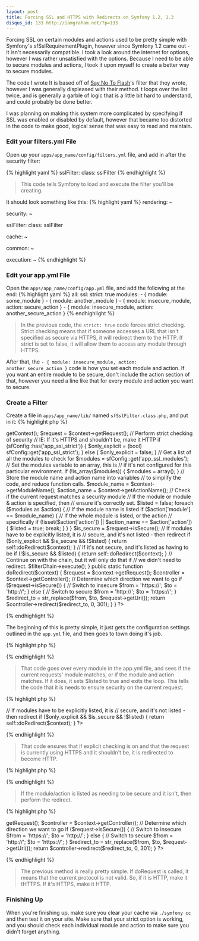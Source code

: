```yaml
--- 
layout: post
title: Forcing SSL and HTTPS with Redirects on Symfony 1.2, 1.3
disqus_id: 133 http://iamgraham.net/?p=133
---
```

Forcing SSL on certain modules and actions used to be pretty simple with
Symfony's sfSslRequirementPlugin, however since Symfony 1.2 came out - it
isn't necessarily compatible. I took a look around the internet for options,
however I was rather unsatisfied with the options. Because I need to be able
to secure modules and actions, I took it upon myself to create a better way
to secure modules.

The code I wrote It is based off of
[Say No To Flash](http://www.saynotoflash.com/archives/symfony-1-2-redirect-specific-modules-and-actions-to-https-ssl/)'s
filter that they wrote, however I was generally displeased with their method. 
t loops over the list twice, and is generally a garble of logic that is a
little bit hard to understand, and could probably be done better.

I was planning on making this system more complicated by specifying if SSL was
enabled or disabled by default, however that became too distorted in the code
to make good, logical sense that was easy to read and maintain.

### Edit your filters.yml File
Open up your `apps/app_name/config/filters.yml` file, and add in after the security filter:

{% highlight yaml %}
sslFilter:
  class: sslFilter
{% endhighlight %}
> This code tells Symfony to load and execute the filter you'll be creating.

It should look something like this:
{% highlight yaml %}
rendering: ~

security:  ~

sslFilter:
  class: sslFilter

cache:     ~

common:    ~

execution: ~
{% endhighlight %}


### Edit your app.yml File
Open the `apps/app_name/config/app.yml` file, and add the following at the end:
{% highlight yaml %}
all:
  ssl:
    strict: true
    modules:
      - { module: some_module }
      - { module: another_module }
      - { module: insecure_module, action: secure_action }
      - { module: insecure_module, action: another_secure_action }
{% endhighlight %}
> In the previous code, the `strict: true` code forces strict checking. Strict
checking means that if someone accesses a URL that isn't specified as secure via
HTTPS, it will redirect them to the HTTP. If strict is set to false, it will allow
them to access any module through HTTPS.

After that, the `- { module: insecure_module, action: another_secure_action }`
code is how you set each module and action. If you want an entire module to be
secure, don't include the action section of that, however you need a line like
that for every module and action you want to secure.

### Create a Filter
Create a file in `apps/app_name/lib/` named `sfSslFilter.class.php`, and put in
it:
{% highlight php %}
<?php
/**
 * @author Graham Christensen
 *          graham@grahamc.com
 */
class sslFilter extends sfFilter {
    public function execute ($filterChain) {
        $context = $this->getContext();
        $request = $context->getRequest();

        // Perform strict checking of security
        // IE: If it's HTTPS and shouldn't be, make it HTTP
        if (sfConfig::has('app_ssl_strict')) {
            $only_explicit = (bool)
                             sfConfig::get('app_ssl_strict');
        } else {
            $only_explicit = false;
        }

        // Get a list of all the modules to check for
        $modules = sfConfig::get('app_ssl_modules');
        
        // Set the modules variable to an array, this is
        // if it's not configured for this particular environment.
        if (!is_array($modules)) {
            $modules = array();
        }
        
        // Store the module name and action name into variables
        // to simplify the code, and reduce function calls.
        $module_name = $context->getModuleName();
        $action_name = $context->getActionName();

        // Check if the current request matches a security module
        // If the module or module & action is specified, then
        // ensure it's correctly set.
        $listed = false;
        foreach ($modules as $action) {
            // If the module name is listed
            if ($action['module'] == $module_name) {
                // If the whole module is listed, or the action
                // specifically
                if (!isset($action['action'])
                    || $action_name == $action['action']) {
                    $listed = true;
                    break;
                }
            }
        }

        $is_secure = $request->isSecure();

        // If modules have to be explicitly listed, it is
        // secure, and it's not listed - then redirect
        if ($only_explicit && $is_secure && !$listed) {
            return self::doRedirect($context);
        }

        // If it's not secure, and it's listed as having to be
        if (!$is_secure && $listed) {
            return self::doRedirect($context);
        }

        // Continue on with the chain, but it will only do that if
        // we didn't need to redirect.
        $filterChain->execute();
    }

    public static function doRedirect($context) {
        $request = $context->getRequest();
        $controller = $context->getController();

        // Determine which direction we want to go
        if ($request->isSecure()) {
            // Switch to insecure
            $from = 'https://';
            $to   = 'http://';
        } else {
            // Switch to secure
            $from = 'http://';
            $to   = 'https://';
        }

        $redirect_to = str_replace($from, $to, $request->getUri());
        return $controller->redirect($redirect_to, 0, 301);
    }
}
?>
{% endhighlight %}

The beginning of this is pretty simple, it just gets the configuration settings
outlined in the `app.yml` file, and then goes to town doing it's job.

{% highlight php %}
<?
// Check if the current request matches a security module
// If the module or module & action is specified, then
// ensure it's correctly set.
$listed = false;
foreach ($modules as $action) {
    // If the module name is listed
    if ($action['module'] == $module_name) {
        // If the whole module is listed, or the action
        // specifically
        if (!isset($action['action'])
            || $action_name == $action['action']) {
            $listed = true;
            break;
        }
    }
}
?>
{% endhighlight %}

> That code goes over every module in the app.yml file, and sees if the current
> requests' module matches, or if the module and action matches. If it does, it
> sets $listed to true and exits the loop. This tells the code that it is needs
> to ensure security on the current request.

{% highlight php %}
<?php>
// If modules have to be explicitly listed, it is
// secure, and it's not listed - then redirect
if ($only_explicit && $is_secure && !$listed) {
    return self::doRedirect($context);
}
?>
{% endhighlight %}
> That code ensures that if explicit checking is on and that the request is
> currently using HTTPS and it shouldn't be, it is redirected to become HTTP.

{% highlight php %}
<?php
// If it's not secure, and it's listed as having to be
if (!$is_secure && $listed) {
    return self::doRedirect($context);
}
?>
{% endhighlight %}
> If the module/action is listed as needing to be secure and it isn't, then
> perform the redirect.

{% highlight php %}
<?php
public static function doRedirect($context) {
    $request = $context->getRequest();
    $controller = $context->getController();

    // Determine which direction we want to go
    if ($request->isSecure()) {
        // Switch to insecure
        $from = 'https://';
        $to   = 'http://';
    } else {
        // Switch to secure
        $from = 'http://';
        $to   = 'https://';
    }

    $redirect_to = str_replace($from, $to, $request->getUri());
    return $controller->redirect($redirect_to, 0, 301);
}
?>
{% endhighlight %}
> The previous method is really pretty simple. If doRequest is called, it
> means that the current protocol is not valid. So, if it is HTTP, make it
> tHTTPS. If it's HTTPS, make it HTTP.

### Finishing Up
When you're finishing up, make sure you clear your cache via `./symfony cc` and
then test it on your site. Make sure that your strict option is working, and
you should check each individual module and action to make sure you didn't
forget anything.
